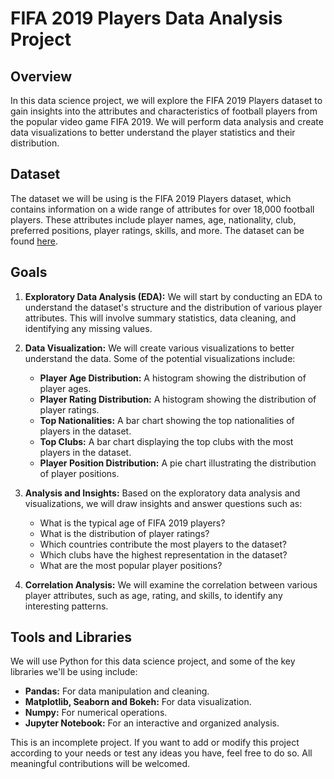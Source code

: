 # FIFA 2019 Players Data Analysis Project

## Overview

In this data science project, we will explore the FIFA 2019 Players dataset to gain insights into the attributes and characteristics of football players from the popular video game FIFA 2019. We will perform data analysis and create data visualizations to better understand the player statistics and their distribution.

## Dataset

The dataset we will be using is the FIFA 2019 Players dataset, which contains information on a wide range of attributes for over 18,000 football players. These attributes include player names, age, nationality, club, preferred positions, player ratings, skills, and more. The dataset can be found [here](data/FIFA-2019.csv).

## Goals

1. **Exploratory Data Analysis (EDA):** We will start by conducting an EDA to understand the dataset's structure and the distribution of various player attributes. This will involve summary statistics, data cleaning, and identifying any missing values.

2. **Data Visualization:** We will create various visualizations to better understand the data. Some of the potential visualizations include:

   - **Player Age Distribution:** A histogram showing the distribution of player ages.
   - **Player Rating Distribution:** A histogram showing the distribution of player ratings.
   - **Top Nationalities:** A bar chart showing the top nationalities of players in the dataset.
   - **Top Clubs:** A bar chart displaying the top clubs with the most players in the dataset.
   - **Player Position Distribution:** A pie chart illustrating the distribution of player positions.

3. **Analysis and Insights:** Based on the exploratory data analysis and visualizations, we will draw insights and answer questions such as:
   
   - What is the typical age of FIFA 2019 players?
   - What is the distribution of player ratings?
   - Which countries contribute the most players to the dataset?
   - Which clubs have the highest representation in the dataset?
   - What are the most popular player positions?

4. **Correlation Analysis:** We will examine the correlation between various player attributes, such as age, rating, and skills, to identify any interesting patterns.

## Tools and Libraries

We will use Python for this data science project, and some of the key libraries we'll be using include:

- **Pandas:** For data manipulation and cleaning.
- **Matplotlib, Seaborn and Bokeh:** For data visualization.
- **Numpy:** For numerical operations.
- **Jupyter Notebook:** For an interactive and organized analysis.

This is an incomplete project. If you want to add or modify this project according to your needs or test any ideas you have, feel free to do so. All meaningful contributions will be welcomed.
